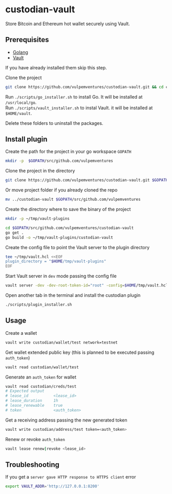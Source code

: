 # custodian-vault

Store Bitcoin and Ethereum hot wallet securely using Vault.

## Prerequisites

* [Golang](https://golang.org/)
* [Vault](https://www.vaultproject.io/)

If you have already installed them skip this step.

Clone the project

```sh
git clone https://github.com/vulpemventures/custodian-vault.git && cd custodian-vault
```

Run `./scripts/go_installer.sh` to install Go. It will be installed at `/usr/local/go`.  
Run `./scripts/vault_installer.sh` to instal Vault. it will be installed at `$HOME/vault`.

Delete these folders to uninstall the packages.  

## Install plugin

Create the path for the project in your go workspace `GOPATH`

```sh
mkdir -p  $GOPATH/src/github.com/vulpemventures
```

Clone the project in the directory

```sh
git clone https://github.com/vulpemventures/custodian-vault.git $GOPATH/src/github.com/vulpemventures/custodian-vault
```

Or move project folder if you already cloned the repo

```sh
mv ../custodian-vault $GOPATH/src/github.com/vulpemventures
```

Create the directory where to save the binary of the project

```sh
mkdir -p ~/tmp/vault-plugins

cd $GOPATH/src/github.com/vulpemventures/custodian-vault
go get .
go build -o ~/tmp/vault-plugins/custodian-vault
```

Create the config file to point the Vault server to the plugin directory

```sh
tee ~/tmp/vault.hcl <<EOF
plugin_directory = "$HOME/tmp/vault-plugins"
EOF
```

Start Vault server in `dev` mode passing the config file

```sh
vault server -dev -dev-root-token-id="root" -config=$HOME/tmp/vault.hcl
```

Open another tab in the terminal and install the custodian plugin

```sh
./scripts/plugin_installer.sh
```

## Usage

Create a wallet

```sh
vault write custodian/wallet/test network=testnet
```

Get wallet extended public key (this is planned to be executed passing `auth_token`)

```sh
vault read custodian/wallet/test
```

Generate an `auth_token` for wallet

```sh
vault read custodian/creds/test
# Expected output
# lease_id           <lease_id>
# lease_duration     1h
# lease_renewable    true
# token              <auth_token>
```

Get a receiving address passing the new generated token

```sh
vault write custodian/address/test token=<auth_token>
```

Renew or revoke `auth_token`

```sh
vault lease renew|revoke <lease_id>
```

## Troubleshooting

If you get a `server gave HTTP response to HTTPS client` error

```sh
export VAULT_ADDR='http://127.0.0.1:8200'
```